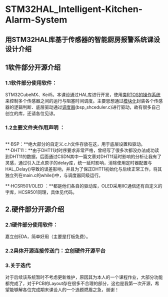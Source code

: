 # STM32HAL_Intelligent-Kitchen-Alarm-System
## 用STM32HAL库基于传感器的智能厨房报警系统课设设计介绍

## 1软件部分开源介绍

### 1.1软件部分使用软件：

STM32CubeMX、Keil5。本课设通过HAL库进行开发，使用<u>类RTOS的操作系统</u>来控制多个传感器之间的运行与阻塞时间调度。主要思想通过<u>模块化</u>封装各个传感器的逻辑判断、底层驱动通过<u>调度器</u>(bsp_shceduler.c)进行驱动，故有很多自己创立的库，还请各位见谅。

### 1.2主要文件夹作用声明 ：

<img src="file:///C:/Users/李俊泰/AppData/Roaming/marktext/images/2024-11-24-17-39-12-image.png" title="" alt="" data-align="center">

**·BSP：**绝大部分的自定义.c.h文件存放在这，用于底层设置和驱动。
**·DHT11：**由于DHT11对时序要求非常严格，曾经写了很多次都没办法成功读到DHT11的数据，后面通过CSDN其中一篇文章对DHT11延时影响的分析让我有了灵感，通过引入正点原子的delay库，统一延时影响，消除使用定时器配置与HAL_Delay()导致的误差影响，并且为了保正DHT11初始化与后续正常工作，将其独立列在main.c的while()中，与调度器同级运行。

**·HCSR501/OLED ：**都是他们各自的驱动库，OLED采用IIC通信还有自定义的字库，HCSR501同理，具体见代码。



## 2.硬件部分开源介绍

### 2.1硬件部分使用软件：

嘉立创EDA，简单好用（主要是打板免费）。

### 2.2具体开源连接传送门：立创硬件开源平台



### 3.关于迭代

对于后续该系统暂时不考虑更新维护，原因其为本人的一个课程作业，大部分功能都完成了，对于PCB的Layout存在很多不合理的部分，这也是我第一次开源，希望能够解各位完成期末课设人的一个选题燃眉之急，谢谢！
